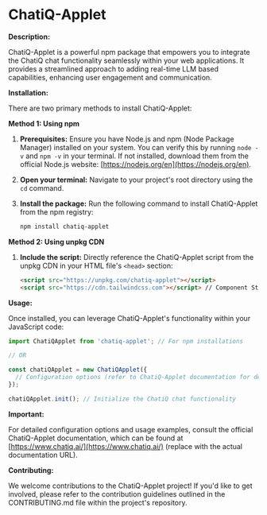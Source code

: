 # ChatiQ-Applet

**Description:**

ChatiQ-Applet is a powerful npm package that empowers you to integrate the ChatiQ chat functionality seamlessly within your web applications. It provides a streamlined approach to adding real-time LLM based capabilities, enhancing user engagement and communication.

**Installation:**

There are two primary methods to install ChatiQ-Applet:

**Method 1: Using npm**

1. **Prerequisites:** Ensure you have Node.js and npm (Node Package Manager) installed on your system. You can verify this by running `node -v` and `npm -v` in your terminal. If not installed, download them from the official Node.js website: [https://nodejs.org/en](https://nodejs.org/en).
2. **Open your terminal:** Navigate to your project's root directory using the `cd` command.
3. **Install the package:** Run the following command to install ChatiQ-Applet from the npm registry:

   ```bash
   npm install chatiq-applet
   ```

**Method 2: Using unpkg CDN**

1. **Include the script:** Directly reference the ChatiQ-Applet script from the unpkg CDN in your HTML file's `<head>` section:

   ```html
   <script src="https://unpkg.com/chatiq-applet"></script>
   <script src="https://cdn.tailwindcss.com"></script> // Component Styling Dependancy 
   ```

**Usage:**

Once installed, you can leverage ChatiQ-Applet's functionality within your JavaScript code:

```javascript
import ChatiQApplet from 'chatiq-applet'; // For npm installations

// OR

const chatiQApplet = new ChatiQApplet({
  // Configuration options (refer to ChatiQ-Applet documentation for details)
});

chatiQApplet.init(); // Initialize the ChatiQ chat functionality
```

**Important:**

For detailed configuration options and usage examples, consult the official ChatiQ-Applet documentation, which can be found at [https://www.chatiq.ai/](https://www.chatiq.ai/) (replace with the actual documentation URL).

**Contributing:**

We welcome contributions to the ChatiQ-Applet project! If you'd like to get involved, please refer to the contribution guidelines outlined in the CONTRIBUTING.md file within the project's repository.
